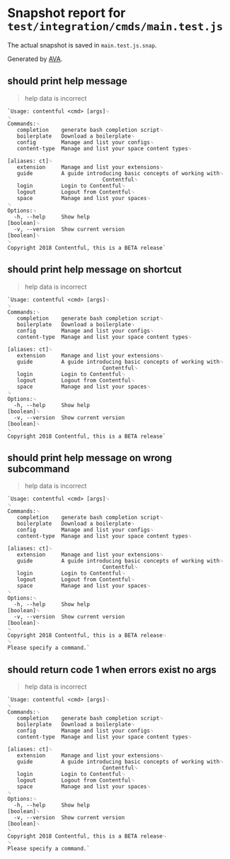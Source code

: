 # Snapshot report for `test/integration/cmds/main.test.js`

The actual snapshot is saved in `main.test.js.snap`.

Generated by [AVA](https://ava.li).

## should print help message

> help data is incorrect

    `Usage: contentful <cmd> [args]␊
    ␊
    Commands:␊
       completion    generate bash completion script␊
       boilerplate   Download a boilerplate␊
       config        Manage and list your configs␊
       content-type  Manage and list your space content types␊
                                                                       [aliases: ct]␊
       extension     Manage and list your extensions␊
       guide         A guide introducing basic concepts of working with␊
                                  Contentful␊
       login         Login to Contentful␊
       logout        Logout from Contentful␊
       space         Manage and list your spaces␊
    ␊
    Options:␊
      -h, --help     Show help                                             [boolean]␊
      -v, --version  Show current version                                  [boolean]␊
    ␊
    Copyright 2018 Contentful, this is a BETA release`

## should print help message on shortcut

> help data is incorrect

    `Usage: contentful <cmd> [args]␊
    ␊
    Commands:␊
       completion    generate bash completion script␊
       boilerplate   Download a boilerplate␊
       config        Manage and list your configs␊
       content-type  Manage and list your space content types␊
                                                                       [aliases: ct]␊
       extension     Manage and list your extensions␊
       guide         A guide introducing basic concepts of working with␊
                                  Contentful␊
       login         Login to Contentful␊
       logout        Logout from Contentful␊
       space         Manage and list your spaces␊
    ␊
    Options:␊
      -h, --help     Show help                                             [boolean]␊
      -v, --version  Show current version                                  [boolean]␊
    ␊
    Copyright 2018 Contentful, this is a BETA release`

## should print help message on wrong subcommand

> help data is incorrect

    `Usage: contentful <cmd> [args]␊
    ␊
    Commands:␊
       completion    generate bash completion script␊
       boilerplate   Download a boilerplate␊
       config        Manage and list your configs␊
       content-type  Manage and list your space content types␊
                                                                       [aliases: ct]␊
       extension     Manage and list your extensions␊
       guide         A guide introducing basic concepts of working with␊
                                  Contentful␊
       login         Login to Contentful␊
       logout        Logout from Contentful␊
       space         Manage and list your spaces␊
    ␊
    Options:␊
      -h, --help     Show help                                             [boolean]␊
      -v, --version  Show current version                                  [boolean]␊
    ␊
    Copyright 2018 Contentful, this is a BETA release␊
    ␊
    Please specify a command.`

## should return code 1 when errors exist no args

> help data is incorrect

    `Usage: contentful <cmd> [args]␊
    ␊
    Commands:␊
       completion    generate bash completion script␊
       boilerplate   Download a boilerplate␊
       config        Manage and list your configs␊
       content-type  Manage and list your space content types␊
                                                                       [aliases: ct]␊
       extension     Manage and list your extensions␊
       guide         A guide introducing basic concepts of working with␊
                                  Contentful␊
       login         Login to Contentful␊
       logout        Logout from Contentful␊
       space         Manage and list your spaces␊
    ␊
    Options:␊
      -h, --help     Show help                                             [boolean]␊
      -v, --version  Show current version                                  [boolean]␊
    ␊
    Copyright 2018 Contentful, this is a BETA release␊
    ␊
    Please specify a command.`
